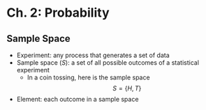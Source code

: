 # Ch. 2: Probability

<script src="https://cdn.mathjax.org/mathjax/latest/MathJax.js?config=TeX-AMS-MML_HTMLorMML" type="text/javascript"></script>

## Sample Space

- Experiment: any process that generates a set of data
- Sample space (*S*): a set of all possible outcomes of a statistical experiment
  - In a coin tossing, here is the sample space
    $$ S = \left\{ H, T \right\} $$
- Element: each outcome in a sample space 